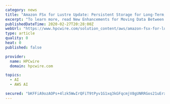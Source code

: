 ```yaml
---
category: news
title: "Amazon FSx for Lustre Update: Persistent Storage for Long-Term, High-Performance Workloads"
excerpt: "To learn more, read New Enhancements for Moving Data Between Amazon FSx for Lustre and Amazon S3. SageMaker Integration – This update gave you the ability to use data stored on an Amazon FSx for Lustre file system as training data for an Amazon SageMaker model. You can train your models using vast amounts of data without first moving it to S3."
publishedDateTime: 2020-02-27T20:28:00Z
webUrl: "https://www.hpcwire.com/solution_content/aws/amazon-fsx-for-lustre-update-persistent-storage-for-long-term-high-performance-workloads/"
type: article
quality: 0
heat: 0
published: false

provider:
  name: HPCwire
  domain: hpcwire.com

topics:
  - AI
  - AWS AI

secured: "bKFFiA9ozAOPs+4lzk5WwIrQFiT9tPyv1G1xq3kGFqcmjV8gUNRRGos21uErx+ucsLsNNOWBs6TUxC7IcbnJFFgZlFV5KZVd3BYCxtFATLfQuaCwBkjMBmK4OHxugmzSDuIEhXJf1aqrcOXSUTdIFOcXOHjUg83sdGn+p6R0aLL10G1YoVfZqQ5yeUMDgdHxLqN5PnCJIbIb0m7JZTOSpyk7Dq0R0/tElJu8vy5lXDtgp1/Wji2sn6nI0jg6UhOjXPm4mJnwg4TPoI9yarexCnzdfWcX1MRtB/GammzOhN3G9cC5i78Xdfu9QR5g0RYQ9EMmMEf7a9HJAjJRWu3BRuU/SWzRPZMcYqYrMQyad1GC2buFcpmoclVJLYT8+VQRPWrIOyEs0gBOuijJTsqjyyZ5vKkWUunY6GoZteOpo5eqOHdqqQQ3uyyqYzDKNM3tDmBqRXgxZuEuHCPJ2xKaSbO9zkXPOPyH/CzIpQQ/eMs=;O3jncEIF3n2RXUjsQLnvVg=="
---
```



